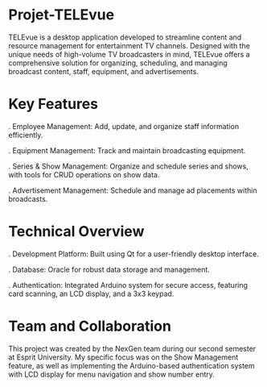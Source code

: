 # Projet-TELEvue
TELEvue is a desktop application developed to streamline content and resource management for entertainment TV channels. Designed with the unique needs of high-volume TV broadcasters in mind, TELEvue offers a comprehensive solution for organizing, scheduling, and managing broadcast content, staff, equipment, and advertisements.

# Key Features

. Employee Management: Add, update, and organize staff information efficiently.

. Equipment Management: Track and maintain broadcasting equipment.

. Series & Show Management: Organize and schedule series and shows, with tools for CRUD operations on show data.

. Advertisement Management: Schedule and manage ad placements within broadcasts.

# Technical Overview
. Development Platform: Built using Qt for a user-friendly desktop interface.

. Database: Oracle for robust data storage and management.

. Authentication: Integrated Arduino system for secure access, featuring card scanning, an LCD display, and a 3x3 keypad.

# Team and Collaboration
This project was created by the NexGen team during our second semester at Esprit University. My specific focus was on the Show Management feature, as well as implementing the Arduino-based authentication system with LCD display for menu navigation and show number entry.

